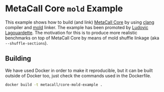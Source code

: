 # MetaCall Core `mold` Example

This example shows how to build (and link) [MetaCall Core](https://github.com/metacall/core) by using [clang](https://clang.llvm.org/) compiler and [mold](https://github.com/rui314/mold) linker. The example has been promoted by [Ludovic Lagouardette](https://archivist.nekoit.xyz/author/ludovic/). The motivation for this is to produce more realistic benchmarks on top of MetaCall Core by means of mold shuffle linkage (aka `--shuffle-sections`).

## Building

We have used Docker in order to make it reproducible, but it can be built outside of Docker too, just check the commands used in the Dockerfile.

```sh
docker build -t metacall/core-mold-example .
```
